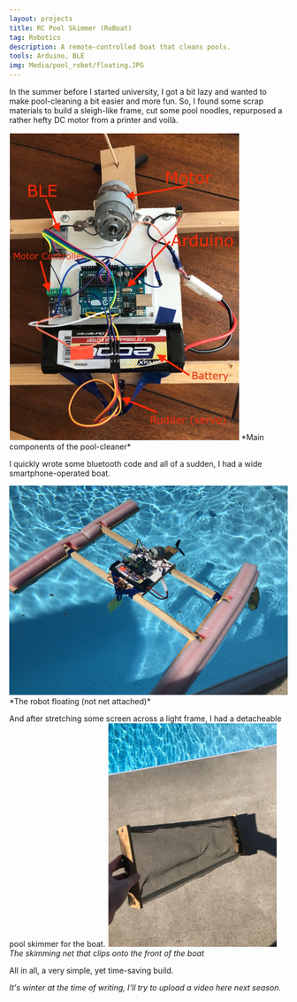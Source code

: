 ```yaml
---
layout: projects
title: RC Pool Skimmer (RoBoat)
tag: Robotics
description: A remote-controlled boat that cleans pools.
tools: Arduino, BLE
img: Media/pool_robot/floating.JPG
---
```


In the summer before I started university, I got a bit lazy and wanted to make pool-cleaning a bit easier and more fun. So, I found some scrap materials to build a sleigh-like frame, cut some pool noodles, repurposed a rather hefty DC motor from a printer and voilà.

<img src="/Media/pool_robot/components.png">
*Main components of the pool-cleaner*

I quickly wrote some bluetooth code and all of a sudden, I had a wide smartphone-operated boat.

<img src="/Media/pool_robot/floating.JPG">
*The robot floating (not net attached)*

And after stretching some screen across a light frame, I had a detacheable pool skimmer for the boat.
<img src="/Media/pool_robot/net.png">
*The skimming net that clips onto the front of the boat*

All in all, a very simple, yet time-saving build.

*It's winter at the time of writing, I'll try to upload a video here next season.*
